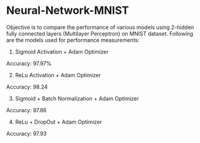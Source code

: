 # Neural-Network-MNIST
Objective is to compare the performance of various models using 2-hidden fully connected layers (Multilayer Perceptron) on MNIST dataset.
Following are the models used for performance measurements:
1. Sigmoid Activation + Adam Optimizer

Accuracy: 97.97%

2. ReLu Activation + Adam Optimizer 

Accuracy: 98.24

3. Sigmoid + Batch Normalization + Adam Optimizer 

Accuracy: 97.86

4. ReLu + DropOut + Adam Optimizer 

Accuracy: 97.93
